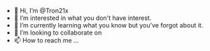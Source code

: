 - 👋 Hi, I’m @Tron21x
- 👀 I’m interested in what you don't have interest.
- 🌱 I’m currently learning what you know but you've forgot about it.
- 💞️ I’m looking to collaborate on 
- 📫 How to reach me ...

<!---
Tron21x/Tron21x is a ✨ special ✨ repository because its `README.md` (this file) appears on your GitHub profile.
You can click the Preview link to take a look at your changes.
--->
